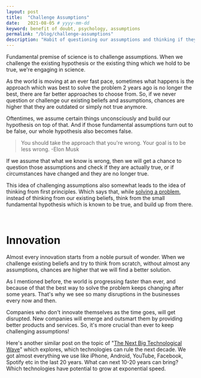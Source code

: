 ```yaml
---
layout: post
title:  "Challenge Assumptions"
date:   2021-08-05 # yyyy-mm-dd
keyword: benefit of doubt, psychology, assumptions
permalink: "/blog/challenge-assumptions"
description: "Habit of questioning our assumptions and thinking if they are really true can open doors we never imagined."
---
```


Fundamental premise of science is to challenge assumptions. When we challenge the existing hypothesis or the existing thing which we hold to be true, we're engaging in science.

As the world is moving at an ever fast pace, sometimes what happens is the approach which was best to solve the problem 2 years ago is no longer the best, there are far better approaches to choose from. So, if we never question or challenge our existing beliefs and assumptions, chances are higher that they are outdated or simply not true anymore.

Oftentimes, we assume certain things unconsciously and build our hypothesis on top of that. And if those fundamental assumptions turn out to be false, our whole hypothesis also becomes false.

> You should take the approach that you're wrong. Your goal is to be less wrong. -Elon Musk

If we assume that what we know is wrong, then we will get a chance to question those assumptions and check if they are actually true, or if circumstances have changed and they are no longer true.  

This idea of challenging assumptions also somewhat leads to the idea of thinking from first principles. Which says that, while <a href="https://prashantkikani.com/blog/solve-problems" target="_blank">solving a problem</a>, instead of thinking from our existing beliefs, think from the small fundamental hypothesis which is known to be true, and build up from there.

<br/>

# Innovation

Almost every innovation starts from a noble pursuit of wonder. When we challenge existing beliefs and try to think from scratch, without almost any assumptions, chances are higher that we will find a better solution.

As I mentioned before, the world is progressing faster than ever, and because of that the best way to solve the problem keeps changing after some years. That's why we see so many disruptions in the businesses every now and then.

Companies who don't innovate themselves as the time goes, will get disrupted. New companies will emerge and outsmart them by providing better products and services. So, it's more crucial than ever to keep challenging assumptions!

Here's another similar post on the topic of "[The Next Big Technological Wave](https://prashantkikani.com/blog/next-wave)" which explores, which technologies can rule the next decade. We got almost everything we use like iPhone, Android, YouTube, Facebook, Spotify etc in the last 20 years. What can next 10-20 years can bring? Which technologies have potential to grow at exponential speed.

